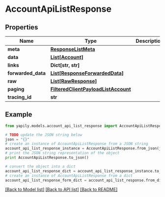 # AccountApiListResponse


## Properties

Name | Type | Description | Notes
------------ | ------------- | ------------- | -------------
**meta** | [**ResponseListMeta**](ResponseListMeta.md) |  | [optional] 
**data** | [**List[Account]**](Account.md) |  | [optional] 
**links** | **Dict[str, str]** |  | [optional] 
**forwarded_data** | [**List[ResponseForwardedData]**](ResponseForwardedData.md) |  | [optional] 
**raw** | [**List[RawResponse]**](RawResponse.md) |  | [optional] 
**paging** | [**FilteredClientPayloadListAccount**](FilteredClientPayloadListAccount.md) |  | [optional] 
**tracing_id** | **str** |  | [optional] 

## Example

```python
from yapily.models.account_api_list_response import AccountApiListResponse

# TODO update the JSON string below
json = "{}"
# create an instance of AccountApiListResponse from a JSON string
account_api_list_response_instance = AccountApiListResponse.from_json(json)
# print the JSON string representation of the object
print AccountApiListResponse.to_json()

# convert the object into a dict
account_api_list_response_dict = account_api_list_response_instance.to_dict()
# create an instance of AccountApiListResponse from a dict
account_api_list_response_form_dict = account_api_list_response.from_dict(account_api_list_response_dict)
```
[[Back to Model list]](../README.md#documentation-for-models) [[Back to API list]](../README.md#documentation-for-api-endpoints) [[Back to README]](../README.md)


